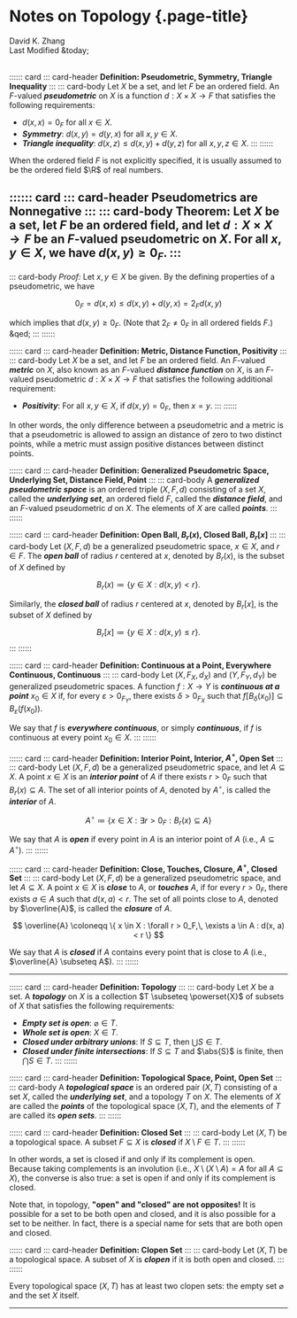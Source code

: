 # Notes on Topology {.page-title}

<div class="text-center">
    David K. Zhang<br>
    Last Modified &today;
</div><br>



:::::: card
::: card-header
**Definition: Pseudometric, Symmetry, Triangle Inequality**
:::
::: card-body
Let $X$ be a set, and let $F$ be an ordered field. An $F$-valued ___pseudometric___ on $X$ is a function $d: X \times X \to F$ that satisfies the following requirements:

 * $d(x, x) = 0_F$ for all $x \in X$.
 * ___Symmetry___: $d(x, y) = d(y, x)$ for all $x, y \in X$.
 * ___Triangle inequality___: $d(x, z) \le d(x, y) + d(y, z)$ for all $x, y, z \in X$.
:::
::::::

When the ordered field $F$ is not explicitly specified, it is usually assumed to be the ordered field $\R$ of real numbers.

:::::: card
::: card-header
**Pseudometrics are Nonnegative**
:::
::: card-body
**Theorem:** Let $X$ be a set, let $F$ be an ordered field, and let $d: X \times X \to F$ be an $F$-valued pseudometric on $X$. For all $x, y \in X$, we have $d(x, y) \ge 0_F$.
:::
------
::: card-body
*Proof:* Let $x, y \in X$ be given. By the defining properties of a pseudometric, we have

$$ 0_F = d(x, x) \le d(x, y) + d(y, x) = 2_F d(x, y) $$

which implies that $d(x, y) \ge 0_F$. (Note that $2_F \ne 0_F$ in all ordered fields $F$.) &qed;
:::
::::::

:::::: card
::: card-header
**Definition: Metric, Distance Function, Positivity**
:::
::: card-body
Let $X$ be a set, and let $F$ be an ordered field. An $F$-valued ___metric___ on $X$, also known as an $F$-valued ___distance function___ on $X$, is an $F$-valued pseudometric $d: X \times X \to F$ that satisfies the following additional requirement:

 * ___Positivity___: For all $x, y \in X$, if $d(x, y) = 0_F$, then $x = y$.
:::
::::::

In other words, the only difference between a pseudometric and a metric is that a pseudometric is allowed to assign an distance of zero to two distinct points, while a metric must assign positive distances between distinct points.

:::::: card
::: card-header
**Definition: Generalized Pseudometric Space, Underlying Set, Distance Field, Point**
:::
::: card-body
A ___generalized pseudometric space___ is an ordered triple $(X, F, d)$ consisting of a set $X$, called the ___underlying set___, an ordered field $F$, called the ___distance field___, and an $F$-valued pseudometric $d$ on $X$. The elements of $X$ are called ___points___.
:::
::::::

:::::: card
::: card-header
**Definition: Open Ball, $B_r(x)$, Closed Ball, $B_r[x]$**
:::
::: card-body
Let $(X, F, d)$ be a generalized pseudometric space, $x \in X$, and $r \in F$. The ___open ball___ of radius $r$ centered at $x$, denoted by $B_r(x)$, is the subset of $X$ defined by

$$ B_r(x) \coloneqq \{ y \in X : d(x, y) < r \}. $$

Similarly, the ___closed ball___ of radius $r$ centered at $x$, denoted by $B_r[x]$, is the subset of $X$ defined by

$$ B_r[x] \coloneqq \{ y \in X : d(x, y) \le r \}. $$
:::
::::::

:::::: card
::: card-header
**Definition: Continuous at a Point, Everywhere Continuous, Continuous**
:::
::: card-body
Let $(X, F_X, d_X)$ and $(Y, F_Y, d_Y)$ be generalized pseudometric spaces. A function $f: X \to Y$ is ___continuous at a point___ $x_0 \in X$ if, for every $\varepsilon > 0_{F_Y}$, there exists $\delta > 0_{F_X}$ such that $f[B_\delta(x_0)] \subseteq B_\varepsilon(f(x_0))$.

We say that $f$ is ___everywhere continuous___, or simply ___continuous___, if $f$ is continuous at every point $x_0 \in X$.
:::
::::::

:::::: card
::: card-header
**Definition: Interior Point, Interior, $A^\circ$, Open Set**
:::
::: card-body
Let $(X, F, d)$ be a generalized pseudometric space, and let $A \subseteq X$. A point $x \in X$ is an ___interior point___ of $A$ if there exists $r > 0_F$ such that $B_r(x) \subseteq A$. The set of all interior points of $A$, denoted by $A^\circ$, is called the ___interior___ of $A$.

$$ A^\circ \coloneqq \{ x \in X : \exists r > 0_F : B_r(x) \subseteq A \} $$

We say that $A$ is ___open___ if every point in $A$ is an interior point of $A$ (i.e., $A \subseteq A^\circ$).
:::
::::::

:::::: card
::: card-header
**Definition: Close, Touches, Closure, $A^\circ$, Closed Set**
:::
::: card-body
Let $(X, F, d)$ be a generalized pseudometric space, and let $A \subseteq X$. A point $x \in X$ is ___close___ to $A$, or ___touches___ $A$, if for every $r > 0_F$, there exists $a \in A$ such that $d(x, a) < r$. The set of all points close to $A$, denoted by $\overline{A}$, is called the ___closure___ of $A$.

$$ \overline{A} \coloneqq \{ x \in X : \forall r > 0_F,\, \exists a \in A : d(x, a) < r \} $$

We say that $A$ is ___closed___ if $A$ contains every point that is close to $A$ (i.e., $\overline{A} \subseteq A$).
:::
::::::

--------------------------------------------------------------------------------

:::::: card
::: card-header
**Definition: Topology**
:::
::: card-body
Let $X$ be a set. A ___topology___ on $X$ is a collection $T \subseteq \powerset{X}$ of subsets of $X$ that satisfies the following requirements:

 * ___Empty set is open___: $\varnothing \in T$.
 * ___Whole set is open___: $X \in T$.
 * ___Closed under arbitrary unions___: If $S \subseteq T$, then $\bigcup S \in T$.
 * ___Closed under finite intersections___: If $S \subseteq T$ and $\abs{S}$ is finite, then $\bigcap S \in T$.
:::
::::::

:::::: card
::: card-header
**Definition: Topological Space, Point, Open Set**
:::
::: card-body
A ___topological space___ is an ordered pair $(X, T)$ consisting of a set $X$, called the ___underlying set___, and a topology $T$ on $X$. The elements of $X$ are called the ___points___ of the topological space $(X, T)$, and the elements of $T$ are called its ___open sets___.
:::
::::::

:::::: card
::: card-header
**Definition: Closed Set**
:::
::: card-body
Let $(X, T)$ be a topological space. A subset $F \subseteq X$ is ___closed___ if $X \setminus F \in T$.
:::
::::::

In other words, a set is closed if and only if its complement is open. Because taking complements is an involution (i.e., $X \setminus (X \setminus A) = A$ for all $A \subseteq X$), the converse is also true: a set is open if and only if its complement is closed.

Note that, in topology, **"open" and "closed" are not opposites!** It is possible for a set to be both open and closed, and it is also possible for a set to be neither. In fact, there is a special name for sets that are both open and closed.

:::::: card
::: card-header
**Definition: Clopen Set**
:::
::: card-body
Let $(X, T)$ be a topological space. A subset of $X$ is ___clopen___ if it is both open and closed.
:::
::::::

Every topological space $(X, T)$ has at least two clopen sets: the empty set $\varnothing$ and the set $X$ itself.

--------------------------------------------------------------------------------

